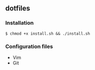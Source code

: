 ## dotfiles

### Installation

```
$ chmod +x install.sh && ./install.sh
```

### Configuration files

* Vim
* Git


